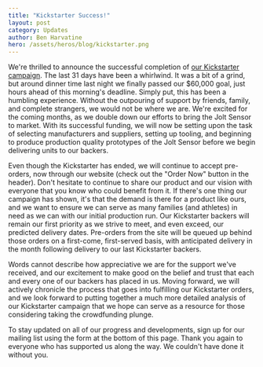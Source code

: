 ```yaml
---
title: "Kickstarter Success!"
layout: post
category: Updates
author: Ben Harvatine
hero: /assets/heros/blog/kickstarter.png
---
```


We're thrilled to announce the successful completion of [our Kickstarter campaign](https://www.kickstarter.com/projects/2098685356/jolt-sensor-better-concussion-detection-for-youth). The last 31 days have been a whirlwind. It was a bit of a grind, but around dinner time last night we finally passed our $60,000 goal, just hours ahead of this morning's deadline. Simply put, this has been a humbling experience. Without the outpouring of support by friends, family, and complete strangers, we would not be where we are. We're excited for the coming months, as we double down our efforts to bring the Jolt Sensor to market. With its successful funding, we will now be setting upon the task of selecting manufacturers and suppliers, setting up tooling, and beginning to produce production quality prototypes of the Jolt Sensor before we begin delivering units to our backers.

Even though the Kickstarter has ended, we will continue to accept pre-orders, now through our website (check out the "Order Now" button in the header). Don't hesitate to continue to share our product and our vision with everyone that you know who could benefit from it. If there's one thing our campaign has shown, it's that the demand is there for a product like ours, and we want to ensure we can serve as many families (and athletes) in need as we can with our initial production run. Our Kickstarter backers will remain our first priority as we strive to meet, and even exceed, our predicted delivery dates. Pre-orders from the site will be queued up behind those orders on a first-come, first-served basis, with anticipated delivery in the month following delivery to our last Kickstarter backers.

Words cannot describe how appreciative we are for the support we've received, and our excitement to make good on the belief and trust that each and every one of our backers has placed in us. Moving forward, we will actively chronicle the process that goes into fulfilling our Kickstarter orders, and we look forward to putting together a much more detailed analysis of our Kickstarter campaign that we hope can serve as a resource for those considering taking the crowdfunding plunge.

To stay updated on all of our progress and developments, sign up for our mailing list using the form at the bottom of this page. Thank you again to everyone who has supported us along the way. We couldn't have done it without you.